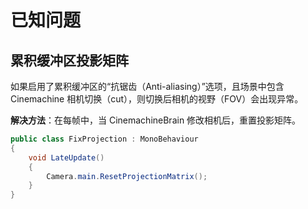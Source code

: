 # 已知问题

## 累积缓冲区投影矩阵
如果启用了累积缓冲区的“抗锯齿（Anti-aliasing）”选项，且场景中包含 Cinemachine 相机切换（cut），则切换后相机的视野（FOV）会出现异常。

**解决方法**：在每帧中，当 CinemachineBrain 修改相机后，重置投影矩阵。

```csharp
public class FixProjection : MonoBehaviour
{
    void LateUpdate()
    {
        Camera.main.ResetProjectionMatrix();
    }
}
```